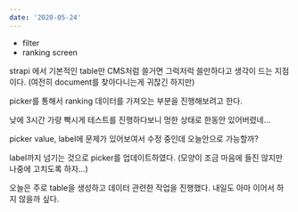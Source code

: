 ```yaml
---
date: '2020-05-24'
---
```


- filter
- ranking screen

strapi 에서 기본적인 table만 CMS처럼 쓸거면 그럭저럭 쓸만하다고 생각이 드는 지점이다.
(여전히 document를 찾아다니는게 귀찮긴 하지만)

picker를 통해서 ranking 데이터를 가져오는 부분을 진행해보려고 한다.

낮에 3시간 가량 빡시게 테스트를 진행하다보니 멍한 상태로 한동안 있어버렸네...

picker value, label에 문제가 있어보여서 수정 중인데 오늘안으로 가능할까?

label까지 넘기는 것으로 picker를 업데이트하였다.
(모양이 조금 마음에 들진 않지만 나중에 고치도록 하자...)

오늘은 주로 table을 생성하고 데이터 관련한 작업을 진행했다. 내일도 아마 이어서 하지 않을까 싶다.
